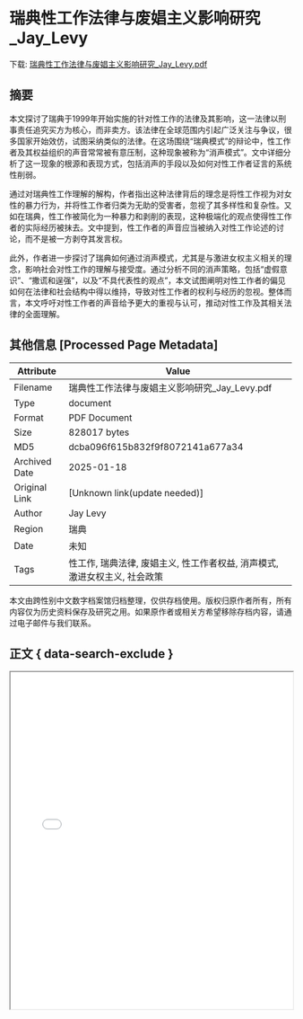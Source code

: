 # 瑞典性工作法律与废娼主义影响研究_Jay_Levy

<!-- tcd_download_link -->
下载: [瑞典性工作法律与废娼主义影响研究_Jay_Levy.pdf](瑞典性工作法律与废娼主义影响研究_Jay_Levy.pdf)
<!-- tcd_download_link_end -->

## 摘要

<!-- tcd_abstract -->
本文探讨了瑞典于1999年开始实施的针对性工作的法律及其影响，这一法律以刑事责任追究买方为核心，而非卖方。该法律在全球范围内引起广泛关注与争议，很多国家开始效仿，试图采纳类似的法律。在这场围绕“瑞典模式”的辩论中，性工作者及其权益组织的声音常常被有意压制，这种现象被称为“消声模式”。文中详细分析了这一现象的根源和表现方式，包括消声的手段以及如何对性工作者证言的系统性削弱。

通过对瑞典性工作理解的解构，作者指出这种法律背后的理念是将性工作视为对女性的暴力行为，并将性工作者归类为无助的受害者，忽视了其多样性和复杂性。又如在瑞典，性工作被简化为一种暴力和剥削的表现，这种极端化的观点使得性工作者的实际经历被抹去。文中提到，性工作者的声音应当被纳入对性工作论述的讨论，而不是被一方剥夺其发言权。

此外，作者进一步探讨了瑞典如何通过消声模式，尤其是与激进女权主义相关的理念，影响社会对性工作的理解与接受度。通过分析不同的消声策略，包括“虚假意识”、“撒谎和逞强”，以及“不具代表性的观点”，本文试图阐明对性工作者的偏见如何在法律和社会结构中得以维持，导致对性工作者的权利与经历的忽视。整体而言，本文呼吁对性工作者的声音给予更大的重视与认可，推动对性工作及其相关法律的全面理解。

<!-- tcd_abstract_end -->

## 其他信息 [Processed Page Metadata]

| Attribute       | Value                                  |
|-----------------|----------------------------------------|
| Filename        | 瑞典性工作法律与废娼主义影响研究_Jay_Levy.pdf                             |
| Type            | document                                 |
| Format          | PDF Document                               |
| Size            | 828017 bytes                           |
| MD5             | dcba096f615b832f9f8072141a677a34                                  |
| Archived Date   | 2025-01-18                             |
| Original Link   | [Unknown link(update needed)]                         |
| Author          | Jay Levy                               |
| Region          | 瑞典                               |
| Date            | 未知                                 |
| Tags            | 性工作, 瑞典法律, 废娼主义, 性工作者权益, 消声模式, 激进女权主义, 社会政策                                 |

本文由跨性别中文数字档案馆归档整理，仅供存档使用。版权归原作者所有，所有内容仅为历史资料保存及研究之用。如果原作者或相关方希望移除存档内容，请通过电子邮件与我们联系。

## 正文 { data-search-exclude }

<!-- tcd_main_text -->
<iframe src="../瑞典性工作法律与废娼主义影响研究_Jay_Levy.pdf" width="100%" height="600px">
    <p>无法显示PDF，请下载查看。</p>
</iframe>
<!-- tcd_main_text_end -->

